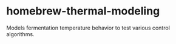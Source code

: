 # homebrew-thermal-modeling
Models fermentation temperature behavior to test various control algorithms.
